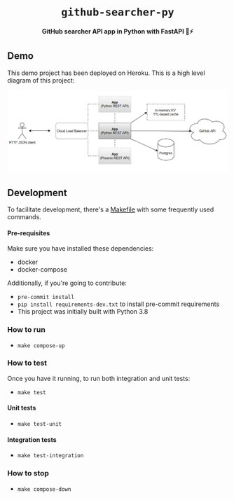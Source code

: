 <div align="center">
  <h1><code>github-searcher-py</code></h1>

  <strong>GitHub searcher API app in Python with FastAPI 🐍⚡</strong>
</div>

## Demo

This demo project has been deployed on Heroku. This is a high level diagram of this project:

![app_diagram](./docs/app_diagram.png)

## Development

To facilitate development, there's a [Makefile](./Makefile) with some frequently used commands.

#### Pre-requisites

Make sure you have installed these dependencies:

- docker
- docker-compose

Additionally, if you're going to contribute:

- `pre-commit install`
- `pip install requirements-dev.txt` to install pre-commit requirements
- This project was initially built with Python 3.8

### How to run

- `make compose-up`

### How to test

Once you have it running, to run both integration and unit tests:

- `make test`

#### Unit tests

- `make test-unit`

#### Integration tests

- `make test-integration`

### How to stop

- `make compose-down`
